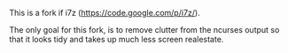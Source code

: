 This is a fork if i7z (https://code.google.com/p/i7z/).

The only goal for this fork, is to remove clutter from the
ncurses output so that it looks tidy and takes up much less
screen realestate.



